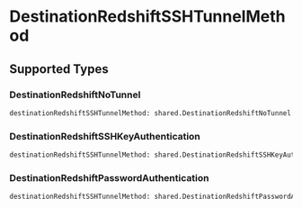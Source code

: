 # DestinationRedshiftSSHTunnelMethod


## Supported Types

### DestinationRedshiftNoTunnel

```python
destinationRedshiftSSHTunnelMethod: shared.DestinationRedshiftNoTunnel = /* values here */
```

### DestinationRedshiftSSHKeyAuthentication

```python
destinationRedshiftSSHTunnelMethod: shared.DestinationRedshiftSSHKeyAuthentication = /* values here */
```

### DestinationRedshiftPasswordAuthentication

```python
destinationRedshiftSSHTunnelMethod: shared.DestinationRedshiftPasswordAuthentication = /* values here */
```

